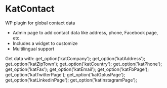 # KatContact
WP plugin for global contact data

- Admin page to add contact data like address, phone, Facebook page, etc.
- Includes a widget to customize
- Multilingual support

Get data with:
get_option('katCompany');
get_option('katAddress');
get_option('katZipTown');
get_option('katCountry');
get_option('katPhone');
get_option('katFax');
get_option('katEmail');
get_option('katFbPage');
get_option('katTwitterPage');
get_option('katGplusPage');
get_option('katLinkedinPage');
get_option('katInstagramPage');
